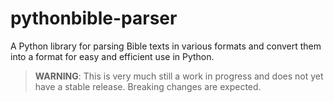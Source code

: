 # pythonbible-parser
A Python library for parsing Bible texts in various formats and convert them into a 
format for easy and efficient use in Python.

> **WARNING**: This is very much still a work in progress and does not yet have a 
> stable release. Breaking changes are expected.
